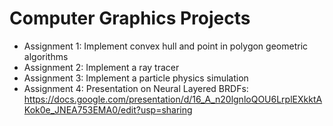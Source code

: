 # Computer Graphics Projects

* Assignment 1: Implement convex hull and point in polygon geometric algorithms
* Assignment 2: Implement a ray tracer
* Assignment 3: Implement a particle physics simulation
* Assignment 4: Presentation on Neural Layered BRDFs: https://docs.google.com/presentation/d/16_A_n20lgnloQOU6LrplEXkktAKok0e_JNEA753EMA0/edit?usp=sharing
